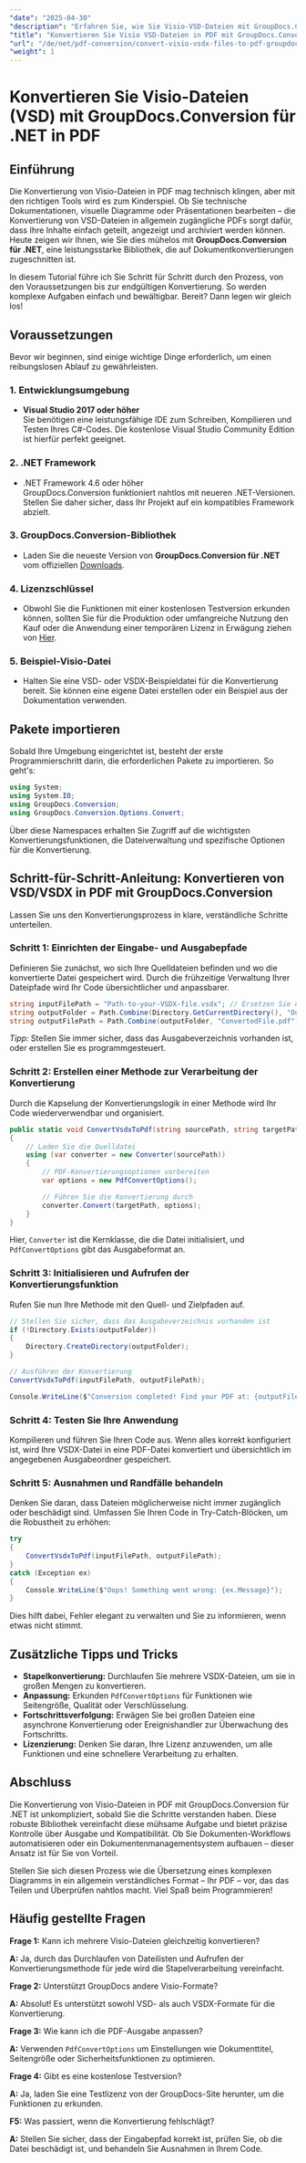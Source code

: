 ```yaml
---
"date": "2025-04-30"
"description": "Erfahren Sie, wie Sie Visio-VSD-Dateien mit GroupDocs.Conversion für .NET mühelos in PDF konvertieren. Diese Anleitung behandelt Installation, Einrichtung und praktische Anwendungsfälle."
"title": "Konvertieren Sie Visio VSD-Dateien in PDF mit GroupDocs.Conversion für .NET – Ein umfassender Leitfaden"
"url": "/de/net/pdf-conversion/convert-visio-vsdx-files-to-pdf-groupdocs-net/"
"weight": 1
---
```


# Konvertieren Sie Visio-Dateien (VSD) mit GroupDocs.Conversion für .NET in PDF

## Einführung

Die Konvertierung von Visio-Dateien in PDF mag technisch klingen, aber mit den richtigen Tools wird es zum Kinderspiel. Ob Sie technische Dokumentationen, visuelle Diagramme oder Präsentationen bearbeiten – die Konvertierung von VSD-Dateien in allgemein zugängliche PDFs sorgt dafür, dass Ihre Inhalte einfach geteilt, angezeigt und archiviert werden können. Heute zeigen wir Ihnen, wie Sie dies mühelos mit **GroupDocs.Conversion für .NET**, eine leistungsstarke Bibliothek, die auf Dokumentkonvertierungen zugeschnitten ist.

In diesem Tutorial führe ich Sie Schritt für Schritt durch den Prozess, von den Voraussetzungen bis zur endgültigen Konvertierung. So werden komplexe Aufgaben einfach und bewältigbar. Bereit? Dann legen wir gleich los!

## Voraussetzungen

Bevor wir beginnen, sind einige wichtige Dinge erforderlich, um einen reibungslosen Ablauf zu gewährleisten.

### 1. Entwicklungsumgebung

- **Visual Studio 2017 oder höher**  
Sie benötigen eine leistungsfähige IDE zum Schreiben, Kompilieren und Testen Ihres C#-Codes. Die kostenlose Visual Studio Community Edition ist hierfür perfekt geeignet.

### 2. .NET Framework

- .NET Framework 4.6 oder höher  
GroupDocs.Conversion funktioniert nahtlos mit neueren .NET-Versionen. Stellen Sie daher sicher, dass Ihr Projekt auf ein kompatibles Framework abzielt.

### 3. GroupDocs.Conversion-Bibliothek

- Laden Sie die neueste Version von **GroupDocs.Conversion für .NET** vom offiziellen [Downloads](https://releases.groupdocs.com/conversion/net/).

### 4. Lizenzschlüssel

- Obwohl Sie die Funktionen mit einer kostenlosen Testversion erkunden können, sollten Sie für die Produktion oder umfangreiche Nutzung den Kauf oder die Anwendung einer temporären Lizenz in Erwägung ziehen von [Hier](https://purchase.groupdocs.com/temporary-license/).

### 5. Beispiel-Visio-Datei

- Halten Sie eine VSD- oder VSDX-Beispieldatei für die Konvertierung bereit. Sie können eine eigene Datei erstellen oder ein Beispiel aus der Dokumentation verwenden.

## Pakete importieren

Sobald Ihre Umgebung eingerichtet ist, besteht der erste Programmierschritt darin, die erforderlichen Pakete zu importieren. So geht's:

```csharp
using System;
using System.IO;
using GroupDocs.Conversion;
using GroupDocs.Conversion.Options.Convert;
```

Über diese Namespaces erhalten Sie Zugriff auf die wichtigsten Konvertierungsfunktionen, die Dateiverwaltung und spezifische Optionen für die Konvertierung.

## Schritt-für-Schritt-Anleitung: Konvertieren von VSD/VSDX in PDF mit GroupDocs.Conversion

Lassen Sie uns den Konvertierungsprozess in klare, verständliche Schritte unterteilen.

### Schritt 1: Einrichten der Eingabe- und Ausgabepfade

Definieren Sie zunächst, wo sich Ihre Quelldateien befinden und wo die konvertierte Datei gespeichert wird. Durch die frühzeitige Verwaltung Ihrer Dateipfade wird Ihr Code übersichtlicher und anpassbarer.

```csharp
string inputFilePath = "Path-to-your-VSDX-file.vsdx"; // Ersetzen Sie es durch Ihren tatsächlichen Dateipfad
string outputFolder = Path.Combine(Directory.GetCurrentDirectory(), "Output");
string outputFilePath = Path.Combine(outputFolder, "ConvertedFile.pdf");
```

*Tipp:* Stellen Sie immer sicher, dass das Ausgabeverzeichnis vorhanden ist, oder erstellen Sie es programmgesteuert.

### Schritt 2: Erstellen einer Methode zur Verarbeitung der Konvertierung

Durch die Kapselung der Konvertierungslogik in einer Methode wird Ihr Code wiederverwendbar und organisiert.

```csharp
public static void ConvertVsdxToPdf(string sourcePath, string targetPath)
{
    // Laden Sie die Quelldatei
    using (var converter = new Converter(sourcePath))
    {
        // PDF-Konvertierungsoptionen vorbereiten
        var options = new PdfConvertOptions();

        // Führen Sie die Konvertierung durch
        converter.Convert(targetPath, options);
    }
}
```

Hier, `Converter` ist die Kernklasse, die die Datei initialisiert, und `PdfConvertOptions` gibt das Ausgabeformat an.

### Schritt 3: Initialisieren und Aufrufen der Konvertierungsfunktion

Rufen Sie nun Ihre Methode mit den Quell- und Zielpfaden auf.

```csharp
// Stellen Sie sicher, dass das Ausgabeverzeichnis vorhanden ist
if (!Directory.Exists(outputFolder))
{
    Directory.CreateDirectory(outputFolder);
}

// Ausführen der Konvertierung
ConvertVsdxToPdf(inputFilePath, outputFilePath);

Console.WriteLine($"Conversion completed! Find your PDF at: {outputFilePath}");
```

### Schritt 4: Testen Sie Ihre Anwendung

Kompilieren und führen Sie Ihren Code aus. Wenn alles korrekt konfiguriert ist, wird Ihre VSDX-Datei in eine PDF-Datei konvertiert und übersichtlich im angegebenen Ausgabeordner gespeichert.

### Schritt 5: Ausnahmen und Randfälle behandeln

Denken Sie daran, dass Dateien möglicherweise nicht immer zugänglich oder beschädigt sind. Umfassen Sie Ihren Code in Try-Catch-Blöcken, um die Robustheit zu erhöhen:

```csharp
try
{
    ConvertVsdxToPdf(inputFilePath, outputFilePath);
}
catch (Exception ex)
{
    Console.WriteLine($"Oops! Something went wrong: {ex.Message}");
}
```

Dies hilft dabei, Fehler elegant zu verwalten und Sie zu informieren, wenn etwas nicht stimmt.

## Zusätzliche Tipps und Tricks

- **Stapelkonvertierung:** Durchlaufen Sie mehrere VSDX-Dateien, um sie in großen Mengen zu konvertieren.
- **Anpassung:** Erkunden `PdfConvertOptions` für Funktionen wie Seitengröße, Qualität oder Verschlüsselung.
- **Fortschrittsverfolgung:** Erwägen Sie bei großen Dateien eine asynchrone Konvertierung oder Ereignishandler zur Überwachung des Fortschritts.
- **Lizenzierung:** Denken Sie daran, Ihre Lizenz anzuwenden, um alle Funktionen und eine schnellere Verarbeitung zu erhalten.

## Abschluss

Die Konvertierung von Visio-Dateien in PDF mit GroupDocs.Conversion für .NET ist unkompliziert, sobald Sie die Schritte verstanden haben. Diese robuste Bibliothek vereinfacht diese mühsame Aufgabe und bietet präzise Kontrolle über Ausgabe und Kompatibilität. Ob Sie Dokumenten-Workflows automatisieren oder ein Dokumentenmanagementsystem aufbauen – dieser Ansatz ist für Sie von Vorteil.

Stellen Sie sich diesen Prozess wie die Übersetzung eines komplexen Diagramms in ein allgemein verständliches Format – Ihr PDF – vor, das das Teilen und Überprüfen nahtlos macht. Viel Spaß beim Programmieren!

## Häufig gestellte Fragen

**Frage 1:** Kann ich mehrere Visio-Dateien gleichzeitig konvertieren?  

**A:** Ja, durch das Durchlaufen von Dateilisten und Aufrufen der Konvertierungsmethode für jede wird die Stapelverarbeitung vereinfacht.

**Frage 2:** Unterstützt GroupDocs andere Visio-Formate?  

**A:** Absolut! Es unterstützt sowohl VSD- als auch VSDX-Formate für die Konvertierung.

**Frage 3:** Wie kann ich die PDF-Ausgabe anpassen?  

**A:** Verwenden `PdfConvertOptions` um Einstellungen wie Dokumenttitel, Seitengröße oder Sicherheitsfunktionen zu optimieren.

**Frage 4:** Gibt es eine kostenlose Testversion?  

**A:** Ja, laden Sie eine Testlizenz von der GroupDocs-Site herunter, um die Funktionen zu erkunden.

**F5:** Was passiert, wenn die Konvertierung fehlschlägt?  

**A:** Stellen Sie sicher, dass der Eingabepfad korrekt ist, prüfen Sie, ob die Datei beschädigt ist, und behandeln Sie Ausnahmen in Ihrem Code.